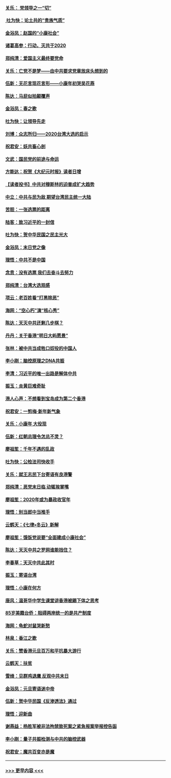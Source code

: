 #### [关乐： 党领导之一“切”](../pages/nsc993/n11804505.md?t=01192031) 
#### [ 吐为快：论土共的“贵族气质”](../pages/nsc993/n11804490.md?t=01192031) 
#### [金浴凤：赵国的“小康社会”](../pages/nsc993/n11804452.md?t=01192031) 
#### [诸葛高参：行动，灭共于2020](../pages/nsc993/n11804120.md?t=01192031) 
#### [郑纯清：爱国主义最终要党命](../pages/nsc993/n11802197.md?t=01192031) 
#### [关乐：亡党不是梦——由中共要求党章放床头想到的](../pages/nsc993/n11802156.md?t=01192031) 
#### [伍新：无花言现花言形——小康年初哭吴花燕](../pages/nsc993/n11800044.md?t=01192031) 
#### [陈达：马屁似拍颠覆声](../pages/nsc993/n11800010.md?t=01192031) 
#### [金浴凤：春之歌](../pages/nsc993/n11797687.md?t=01192031) 
#### [吐为快：让领导先走](../pages/nsc993/n11797512.md?t=01192031) 
#### [刘博：众志所归——2020台湾大选的启示](../pages/nsc993/n11796878.md?t=01192031) 
#### [祝君安：妖共畜心剖](../pages/nsc993/n11794273.md?t=01192031) 
#### [文武：国民党的前途与命运](../pages/nsc993/n11794198.md?t=01192031) 
#### [方能达：祝贺《大纪元时报》读者日增](../pages/nsc993/n11793807.md?t=01192031) 
#### [【读者投书】中共对穆斯林的迫害成扩大趋势](../pages/nsc993/n11791371.md?t=01192031) 
#### [中立：中共与民为敌 期望台湾民主统一大陆](../pages/nsc993/n11790392.md?t=01192031) 
#### [苦胆：一张选票的距离](../pages/nsc993/n11788914.md?t=01192031) 
#### [陆客：致习近平的一封信](../pages/nsc993/n11788867.md?t=01192031) 
#### [吐为快：贺中华民国之民主光大](../pages/nsc993/n11788618.md?t=01192031) 
#### [金浴凤：末日党之像](../pages/nsc993/n11787475.md?t=01192031) 
#### [理悟：中共不是中国](../pages/nsc993/n11787463.md?t=01192031) 
#### [念贲：没有选票  我们去奋斗去努力](../pages/nsc993/n11787398.md?t=01192031) 
#### [郑纯清：台湾大选观感](../pages/nsc993/n11786210.md?t=01192031) 
#### [项云：老百姓看“打黑除恶”](../pages/nsc993/n11785398.md?t=01192031) 
#### [海网：“空心朽”演“核心秀”](../pages/nsc993/n11783874.md?t=01192031) 
#### [陈达：天灭中共还剩几步棋？](../pages/nsc993/n11783719.md?t=01192031) 
#### [丹丹：关于香港“明日大屿愿景”](../pages/nsc993/n11783273.md?t=01192031) 
#### [张林：被中共当成牲口奴役的中国人](../pages/nsc993/n11782397.md?t=01192031) 
#### [李小刚：脑控原理之DNA共振](../pages/nsc993/n11780962.md?t=01192031) 
#### [李清：习近平的唯一出路是解体中共](../pages/nsc993/n11780866.md?t=01192031) 
#### [振玉：炎黄巨难奇耻](../pages/nsc993/n11779632.md?t=01192031) 
#### [港人心声：不想看到宝岛成为第二个香港](../pages/nsc993/n11778817.md?t=01192031) 
#### [祝君安：一剪梅‧新年新气象](../pages/nsc993/n11776340.md?t=01192031) 
#### [关乐：小康年 大役现](../pages/nsc993/n11774213.md?t=01192031) 
#### [伍新：红朝总理令怎总不灵？](../pages/nsc993/n11770813.md?t=01192031) 
#### [廖祖笙：千年不遇的乱政](../pages/nsc993/n11770373.md?t=01192031) 
#### [吐为快：公检法司快收手](../pages/nsc993/n11770359.md?t=01192031) 
#### [关乐：就王志民下台寄语有良港警](../pages/nsc993/n11769903.md?t=01192031) 
#### [郑纯清：恶党末日临 动辄挨掌嘴](../pages/nsc993/n11769356.md?t=01192031) 
#### [廖祖笙：2020年或为暴政收官年](../pages/nsc993/n11768216.md?t=01192031) 
#### [理悟：别当郎中当推手](../pages/nsc993/n11768243.md?t=01192031) 
#### [云鹤天：《七律▪冬云》新解](../pages/nsc993/n11768204.md?t=01192031) 
#### [廖祖笙：饿饭党说要“全面建成小康社会”](../pages/nsc993/n11767482.md?t=01192031) 
#### [陈达：天灭中共之罗网谁能挡住？](../pages/nsc993/n11767465.md?t=01192031) 
#### [李春草：天灭中共此其时](../pages/nsc993/n11767452.md?t=01192031) 
#### [振玉：寄语台湾](../pages/nsc993/n11767432.md?t=01192031) 
#### [理悟：小康在何方](../pages/nsc993/n11767394.md?t=01192031) 
#### [唐风：温哥华中学生课堂讲香港被踢下体之思考](../pages/nsc993/n11766848.md?t=01192031) 
#### [85岁美籍台侨：阻碍两岸统一的是共产制度](../pages/nsc993/n11765043.md?t=01192031) 
#### [海网：龟蛇对鼠哭新愁](../pages/nsc993/n11764895.md?t=01192031) 
#### [林泉：香江之歌](../pages/nsc993/n11764415.md?t=01192031) 
#### [关乐：赞香港元旦百万和平抗暴大游行](../pages/nsc993/n11764382.md?t=01192031) 
#### [云鹤天：扶贫](../pages/nsc993/n11764245.md?t=01192031) 
#### [雪绮：见群鸡退鹰  反观中共末日](../pages/nsc993/n11762112.md?t=01192031) 
#### [金浴凤：元旦寄语迷中帝](../pages/nsc993/n11761788.md?t=01192031) 
#### [伍新：贺中华民国《反渗透法》通过](../pages/nsc993/n11761994.md?t=01192031) 
#### [理悟：迎新曲](../pages/nsc993/n11761152.md?t=01192031) 
#### [谢燕益：杨胜军被非法拘禁致死案之紧急报案举报控告函](../pages/nsc993/n11756134.md?t=01192031) 
#### [李小刚：量子共振检测与中共的脑控武器](../pages/nsc993/n11754518.md?t=01192031) 
#### [祝君安：魔共百变亦是魔](../pages/nsc993/n11754469.md?t=01192031) 

----
#### [ >>> 更早内容 <<< ](../indexes/nsc993-earlier.md)
